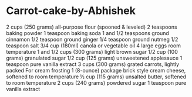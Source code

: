 #                                                  Carrot-cake-by-Abhishek
2 cups (250 grams) all-purpose flour (spooned & leveled)
2 teaspoons baking powder
1 teaspoon baking soda
1 and 1/2 teaspoons ground cinnamon
1/2 teaspoon ground ginger
1/4 teaspoon ground nutmeg
1/2 teaspoon salt
3/4 cup (180ml) canola or vegetable oil
4 large eggs room temperature
1 and 1/2 cups (300 grams) light brown sugar
1/2 cup (100 grams) granulated sugar
1/2 cup (125 grams) unsweetened applesauce
1 teaspoon pure vanilla extract
3 cups (300 grams) grated carrots, lightly packed
For cream frosting
1 (8-ounce) package brick style cream cheese, softened to room temperature
½ cup (115 grams) unsalted butter, softened to room temperature
2 cups (240 grams) powdered sugar
1 teaspoon pure vanilla extract
